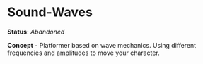 # Sound-Waves

**Status**: _Abandoned_

**Concept** - Platformer based on wave mechanics.  Using different frequencies and amplitudes to move your character.
